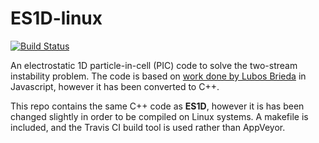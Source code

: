 # ES1D-linux

[![Build Status](https://travis-ci.org/RKalampattel/ES1D-linux.svg?branch=master)](https://travis-ci.org/RKalampattel/ES1D-linux)

An electrostatic 1D particle-in-cell (PIC) code to solve the two-stream instability problem. The code is based on [work done by Lubos Brieda](https://www.particleincell.com/2015/two-stream-instability/) in Javascript, however it has been converted to C++. 

This repo contains the same C++ code as **ES1D**, however it is has been changed slightly in order to be compiled on Linux systems. A makefile is included, and the Travis CI build tool is used rather than AppVeyor. 
